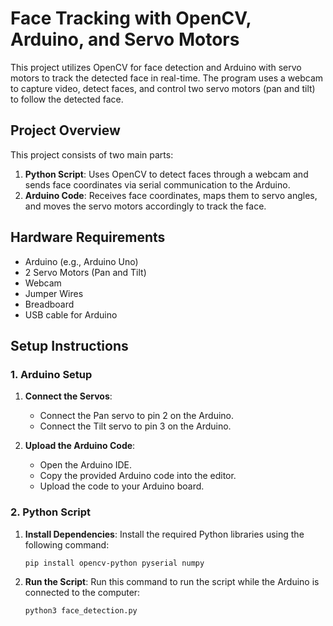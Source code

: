 # Face Tracking with OpenCV, Arduino, and Servo Motors

This project utilizes OpenCV for face detection and Arduino with servo motors to track the detected face in real-time. The program uses a webcam to capture video, detect faces, and control two servo motors (pan and tilt) to follow the detected face.

## Project Overview

This project consists of two main parts:
1. **Python Script**: Uses OpenCV to detect faces through a webcam and sends face coordinates via serial communication to the Arduino.
2. **Arduino Code**: Receives face coordinates, maps them to servo angles, and moves the servo motors accordingly to track the face.

## Hardware Requirements

- Arduino (e.g., Arduino Uno)
- 2 Servo Motors (Pan and Tilt)
- Webcam
- Jumper Wires
- Breadboard
- USB cable for Arduino


## Setup Instructions

### 1. Arduino Setup

1. **Connect the Servos**:
    - Connect the Pan servo to pin 2 on the Arduino.
    - Connect the Tilt servo to pin 3 on the Arduino.

2. **Upload the Arduino Code**:
    - Open the Arduino IDE.
    - Copy the provided Arduino code into the editor.
    - Upload the code to your Arduino board.

### 2. Python Script

1. **Install Dependencies**:
   Install the required Python libraries using the following command:

   ```shell
   pip install opencv-python pyserial numpy
   ```
   
2. **Run the Script**:
   Run this command to run the script while the Arduino is connected to the computer:
   
   ```shell
   python3 face_detection.py
   ```
